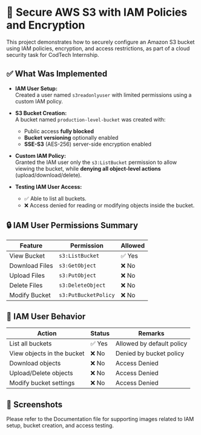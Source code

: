 # 🔐 Secure AWS S3 with IAM Policies and Encryption

This project demonstrates how to securely configure an Amazon S3 bucket using IAM policies, encryption, and access restrictions, as part of a cloud security task for CodTech Internship.

## ✅ What Was Implemented

- **IAM User Setup:**  
  Created a user named `s3readonlyuser` with limited permissions using a custom IAM policy.

- **S3 Bucket Creation:**  
  A bucket named `production-level-bucket` was created with:
  - Public access **fully blocked**
  - **Bucket versioning** optionally enabled
  - **SSE-S3** (AES-256) server-side encryption enabled

- **Custom IAM Policy:**  
  Granted the IAM user only the `s3:ListBucket` permission to allow viewing the bucket, while **denying all object-level actions** (upload/download/delete).

- **Testing IAM User Access:**  
  - ✅ Able to list all buckets.
  - ❌ Access denied for reading or modifying objects inside the bucket.

## 🔒 IAM User Permissions Summary

| Feature            | Permission          | Allowed |
|--------------------|---------------------|---------|
| View Bucket        | `s3:ListBucket`     | ✅ Yes  |
| Download Files     | `s3:GetObject`      | ❌ No   |
| Upload Files       | `s3:PutObject`      | ❌ No   |
| Delete Files       | `s3:DeleteObject`   | ❌ No   |
| Modify Bucket      | `s3:PutBucketPolicy`| ❌ No   |

## 🧪 IAM User Behavior

| Action                        | Status | Remarks                        |
|------------------------------|--------|--------------------------------|
| List all buckets             | ✅ Yes | Allowed by default policy      |
| View objects in the bucket   | ❌ No  | Denied by bucket policy        |
| Download objects             | ❌ No  | Access Denied                  |
| Upload/Delete objects        | ❌ No  | Access Denied                  |
| Modify bucket settings       | ❌ No  | Access Denied                  |

## 📸 Screenshots
Please refer to the Documentation file for supporting images related to IAM setup, bucket creation, and access testing.
